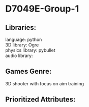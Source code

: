 # D7049E-Group-1

## Libraries: 
language: python <br />
3D library: Ogre <br />
physics library: pybullet <br />
audio library:


## Games Genre:
3D shooter with focus on aim training


## Prioritized Attributes:

